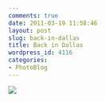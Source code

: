 ```yaml
---
comments: true
date: 2011-03-19 11:58:46
layout: post
slug: back-in-dallas
title: Back in Dallas
wordpress_id: 4116
categories:
- PhotoBlog
---
```


![](http://ryanfitzer.com/main/wp-content/uploads/2011/03/photo1-950x709.jpg)
